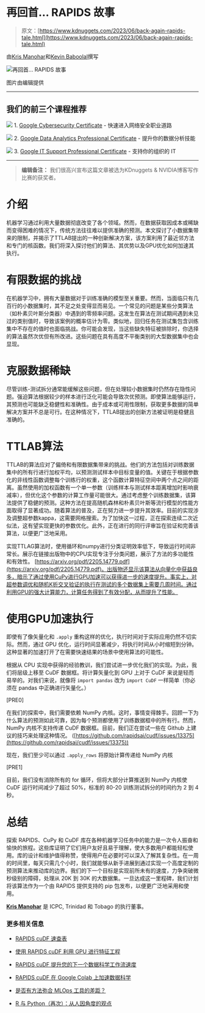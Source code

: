 # 再回首… RAPIDS 故事

> 原文：[https://www.kdnuggets.com/2023/06/back-again-rapids-tale.html](https://www.kdnuggets.com/2023/06/back-again-rapids-tale.html)

由[Kris Manohar](https://www.linkedin.com/in/kris-manohar-phd-4b9117a/)和[Kevin Baboolal](https://www.linkedin.com/in/kevin-baboolal-b3313595/)撰写

![再回首… RAPIDS 故事](../Images/0aaf39d85cdb9016557725d139bcb00e.png)

图片由编辑提供

* * *

## 我们的前三个课程推荐

![](../Images/0244c01ba9267c002ef39d4907e0b8fb.png) 1\. [Google Cybersecurity Certificate](https://www.kdnuggets.com/google-cybersecurity) - 快速进入网络安全职业道路

![](../Images/e225c49c3c91745821c8c0368bf04711.png) 2\. [Google Data Analytics Professional Certificate](https://www.kdnuggets.com/google-data-analytics) - 提升你的数据分析技能

![](../Images/0244c01ba9267c002ef39d4907e0b8fb.png) 3\. [Google IT Support Professional Certificate](https://www.kdnuggets.com/google-itsupport) - 支持你的组织的 IT

* * *

> **编辑备注：** 我们很高兴宣布这篇文章被选为KDnuggets & NVIDIA博客写作比赛的获奖者。

# 介绍

机器学习通过利用大量数据彻底改变了各个领域。然而，在数据获取因成本或稀缺而变得困难的情况下，传统方法往往难以提供准确的预测。本文探讨了小数据集带来的限制，并揭示了TTLAB提出的一种创新解决方案，该方案利用了最近邻方法和专门的核函数。我们将深入探讨他们的算法、其优势以及GPU优化如何加速其执行。

# 有限数据的挑战

在机器学习中，拥有大量数据对于训练准确的模型至关重要。然而，当面临只有几百行的小数据集时，其不足之处变得显而易见。一个常见的问题是某些分类算法（如朴素贝叶斯分类器）中遇到的零频率问题。这发生在算法在测试期间遇到未见过的类别值时，导致该案例的概率估计为零。类似地，回归任务在测试集包含训练集中不存在的值时也面临挑战。你可能会发现，当这些缺失特征被排除时，你选择的算法虽然次优但有所改进。这些问题在具有高度不平衡类别的大型数据集中也会显现。

# 克服数据稀缺

尽管训练-测试拆分通常能缓解这些问题，但在处理较小数据集时仍然存在隐性问题。强迫算法根据较少的样本进行泛化可能会导致次优预测。即使算法能够运行，其预测也可能缺乏稳健性和准确性。由于成本或可用性限制，获取更多数据的简单解决方案并不总是可行。在这种情况下，TTLAB提出的创新方法被证明是稳健且准确的。

# TTLAB算法

TTLAB的算法应对了偏倚和有限数据集带来的挑战。他们的方法包括对训练数据集中的所有行进行加权平均，以预测测试样本中目标变量的值。关键在于根据参数化的非线性函数调整每个训练行的权重，这个函数计算特征空间中两个点之间的距离。虽然使用的加权函数有一个单一参数（训练样本与测试样本距离增加时影响衰减率），但优化这个参数的计算工作量可能很大。通过考虑整个训练数据集，该算法提供了稳健的预测。这种方法在提高随机森林和朴素贝叶斯等流行模型的性能方面取得了显著成功。随着算法的普及，正在努力进一步提升其效率。目前的实现涉及调整超参数kappa，这需要网格搜索。为了加快这一过程，正在探索连续二次近似法，这有望实现更快的参数优化。此外，正在进行的同行评审旨在验证和完善该算法，以便更广泛地采用。

实现TTLAG算法时，使用循环和numpy进行分类证明效率低下，导致运行时间非常长。展示在链接出版物中的CPU实现专注于分类问题，展示了方法的多功能性和有效性。 [https://arxiv.org/pdf/2205.14779.pdf](https://arxiv.org/pdf/2205.14779.pdf)。出版物还显示该算法从向量化中获益良多，暗示了通过使用CuPy进行GPU加速可以获得进一步的速度提升。事实上，对超参数调优和随机K折交叉验证的执行在测试的多个数据集上需要几周时间。通过利用GPU的强大计算能力，计算任务得到了有效分配，从而提升了性能。

# 使用GPU加速执行

即使有了像矢量化和 `.apply` 重构这样的优化，执行时间对于实际应用仍然不切实际。然而，通过 GPU 优化，运行时间显著减少，将执行时间从小时缩短到分钟。这种显著的加速打开了在需要快速结果的场景中使用算法的可能性。

根据从 CPU 实现中获得的经验教训，我们尝试进一步优化我们的实现。为此，我们将层级上移至 CuDF 数据框。将计算矢量化到 GPU 上对于 CuDF 来说是轻而易举的。对我们来说，就像将 `import pandas` 改为 `import CuDF` 一样简单（你必须在 pandas 中正确进行矢量化。）

[PRE0]

在我们的探索中，我们需要依赖 NumPy 内核。这时，事情变得棘手。回顾一下为什么算法的预测如此可靠，因为每个预测都使用了训练数据框中的所有行。然而，NumPy 内核不支持传递 CuDF 数据框。目前，我们正在尝试一些在 Github 上建议的技巧来处理这种情况。 ([https://github.com/rapidsai/cudf/issues/13375](https://github.com/rapidsai/cudf/issues/13375))

现在，我们至少可以通过 `.apply_rows` 将原始计算传递给 NumPy 内核

[PRE1]

目前，我们没有消除所有的 for 循环，但将大部分计算推送到 NumPy 内核使 CuDF 运行时间减少了超过 50%，标准的 80-20 训练测试拆分的时间约为 2 到 4 秒。

# 总结

探索 RAPIDS、CuPy 和 CuDF 库在各种机器学习任务中的能力是一次令人振奋和愉快的旅程。这些库证明了它们用户友好且易于理解，使大多数用户都能轻松使用。库的设计和维护值得称赞，使得用户在必要时可以深入了解其复杂性。在一周的时间里，每天只需几个小时，我们就能够从新手进展到通过实现一个高度定制的预测算法来推动库的边界。我们的下一个目标是实现前所未有的速度，力争突破微秒级别的障碍，处理从 20K 到 30K 的大数据集。一旦达成这一里程碑，我们计划将该算法作为一个由 RAPIDS 提供支持的 pip 包发布，以便更广泛地采用和使用。

**[Kris Manohar](https://www.linkedin.com/in/kris-manohar-phd-4b9117a/)** 是 ICPC, Trinidad 和 Tobago 的执行董事。

### 更多相关信息

+   [RAPIDS cuDF 速查表](https://www.kdnuggets.com/2023/05/cudf-data-science-cheat-sheet.html)

+   [使用 RAPIDS cuDF 利用 GPU 进行特征工程](https://www.kdnuggets.com/2023/06/rapids-cudf-leverage-gpu-feature-engineering.html)

+   [RAPIDS cuDF 提升您的下一个数据科学工作流速度](https://www.kdnuggets.com/2023/04/rapids-cudf-speed-next-data-science-workflow.html)

+   [RAPIDS cuDF 在 Google Colab 上加速数据科学](https://www.kdnuggets.com/2023/01/rapids-cudf-accelerated-data-science-google-colab.html)

+   [是否有方法弥合 MLOps 工具的差距？](https://www.kdnuggets.com/2022/08/way-bridge-mlops-tools-gap.html)

+   [R 与 Python（再次）：从人因角度的观点](https://www.kdnuggets.com/2022/01/r-python-human-factor-perspective.html)
